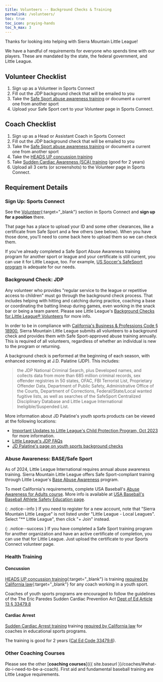 ```yaml
---
title: Volunteers -- Background Checks & Training
permalink: /volunteers/
toc: true
toc_icon: praying-hands
toc_h_max: 3
---
```


Thanks for looking into helping with Sierra Mountain Little League!

We have a handful of requirements for everyone who spends time with our players.
These are mandated by the state, the federal government, and Little League.

## Volunteer Checklist

1. Sign up as a Volunteer in Sports Connect
2. Fill out the JDP background check that will be emailed to you
3. Take the [Safe Sport abuse awareness training](https://usabdevelops.com/page/3532/courses) or document a current one from another sport
4. Upload your Safe Sport cert to your Volunteer page in Sports Connect.

## Coach Checklist

1. Sign up as a Head or Assistant Coach in Sports Connect
2. Fill out the JDP background check that will be emailed to you
3. Take the [Safe Sport abuse awareness training](https://usabdevelops.com/page/3532/courses) or document a current one from another sport
4. Take the [HEADS UP concussion training](https://www.train.org/cdctrain/course/1089818/details)
5. Take [Sudden Cardiac Awareness (SCA) training](https://epsavealife.org/sca-prevention-training/)
   (good for 2 years)
6. Upload all 3 certs (or screenshots) to the Volunteer page in Sports Connect.


## Requirement Details

### Sign Up: Sports Connect

See the
[Volunteer](https://www.sierramountainll.com/Default.aspx?tabid=716513&familyid=1280771057954850150&subctl=volunteersinfo){:target="_blank"}
section in Sports Connect and **sign up for a position** there.

That page has a place to upload your ID and some other clearances,
like a certificate from Safe Sport and a few others (see below).
When you have those done, you'll need to come back here to upload
them so we can check them.

   If you've already completed a Safe Sport Abuse Awareness training program for another sport
   or league and your certificate is still current, you can use it for Little League, too.
   For example, [US Soccer's SafeSport program](https://learning.ussoccer.com/coach/courses/available/29/details/5606) is adequate for our needs.

### Background Check: JDP

Any volunteer who provides "regular service to the league or repetitive access
to children" must go through the background check process. That includes helping
with hitting and catching during practice, coaching a base or coordinating
the batting lineup during games, even working in the snack bar or being a team
parent. Please see Little League's [Background Checks for Little League®
Volunteers](https://www.littleleague.org/university/articles/background-checks-for-little-league-volunteers/) for more info.

In order to be in compliance with [California's Business & Professions Code
§ 18900](https://leginfo.legislature.ca.gov/faces/codes_displaySection.xhtml?lawCode=BPC&sectionNum=18900.), Sierra Mountain Little League submits all volunteers to a background check
and provides them with Safe Sport-approved abuse training annually. This is required
of all volunteers, regardless of whether an individual is new to the program or
returning.

A background check is performed at the beginning of each season, with enhanced screening
at J.D. Palatine (JDP). This includes:

> the JDP National Criminal Search, plus Developed names, and collects
> data from more than 685 million criminal records, sex offender
> registries in 50 states, OFAC, FBI Terrorist List, Proprietary
> Offender Data, Department of Public Safety, Administrative Office
> of the Courts, Department of Corrections, Federal/State/Local wanted
> fugitive lists, as well as searches of the SafeSport Centralized
> Disciplinary Database and Little League International
> Ineligible/Suspended List.

More information about JD Palatine's youth sports products can be viewed at the
following locations:
 - [Important Updates to Little League's Child Protection Program,
Oct 2023](https://www.littleleague.org/news/important-updates-to-little-leagues-child-protection-program/) for more information.
 - [Little League's JDP FAQs](https://www.littleleague.org/player-safety/child-protection-program/jdp-faqs/)
 - [JD Palatine's page on youth sports background checks](https://www.jdp.com/industries/youth-sports-background-checks/)


### Abuse Awareness: BASE/Safe Sport

As of 2024, Little League International requires annual abuse awareness training.
Sierra Mountain Little League offers Safe Sport-compliant training through Little League's
[Base Abuse Awareness](https://www.littleleague.org/player-safety/child-protection-program/safesport-resources-parents/) program.

To meet California's requirements, complete USA Baseball's
[Abuse Awareness for Adults course](https://usabdevelops.com/page/3532/courses?page=1&TAG_ID=2188).
More info is available at [USA Baseball's Baseball Athlete Safety Education
page](https://usabdevelops.com/page/4834/base/17090/base).

{: .notice--info }
If you need to register for a new account, note that "Sierra Mountain
Little League" is not listed under "Little League - Local Leagues".
Select "\*\* Little League", then click "+ Join" instead.

{: .notice--success }
If you have completed a Safe Sport training program for another organization
and have an active certificate of completion, you can use that for Little League.
Just upload the certificate to your Sports Connect volunteer page.

### Health Training

#### Concussion

[HEADS UP concussion training](https://www.cdc.gov/headsup/youthsports/training/index.html){:target="_blank"}
is training [required by California
law](https://www.littleleague.org/player-safety/concussions-youth-athletes/){:target="_blank"}
for any coach working in a youth sport.

Coaches of youth sports programs are encouraged to follow the guidelines of 
the The Eric Paredes Sudden Cardiac Prevention Act
[Dept of Ed Article 13 § 33479.8](https://leginfo.legislature.ca.gov/faces/codes_displaySection.xhtml?lawCode=EDC&sectionNum=33479.8.)

#### Cardiac Arrest

[Sudden Cardiac Arrest training](https://epsavealife.org/sca-prevention-training/)
training [required by California
law](https://www.littleleague.org/player-safety/state-laws-on-sudden-cardiac-arrest-training/)
for coaches in educational sports programs.

The training is good for 2 years ([Cal Ed Code 33479.6](https://codes.findlaw.com/ca/education-code/edc-sect-33479-6/)).


### Other Coaching Courses

Please see the other [**coaching courses**]({{ site.baseurl }}/coaches/#what-do-i-need-to-be-a-coach).
First aid and fundamental baseball training are Little League requirements.

<!--

### Fingerprinting: Live Scans

5. Register a **Live Scan**. This only needs to be done once by each league
   manager and coach and does not need to be done annually. A Live Scan for
   another organization cannot be used by SMLL.

**Please Note**:
For registrations, it is essential that you use your full legal name. The system that
processes your Live Scan application will only be able to connect your information
to our registration system if they all have the same name. The Live Scan application
runs through the California Department of Justice, where it will need to match your
registered legal name.
{: .notice--warning }

https://leginfo.legislature.ca.gov/faces/codes_displaySection.xhtml?lawCode=EDC&sectionNum=33479.8.
-->
